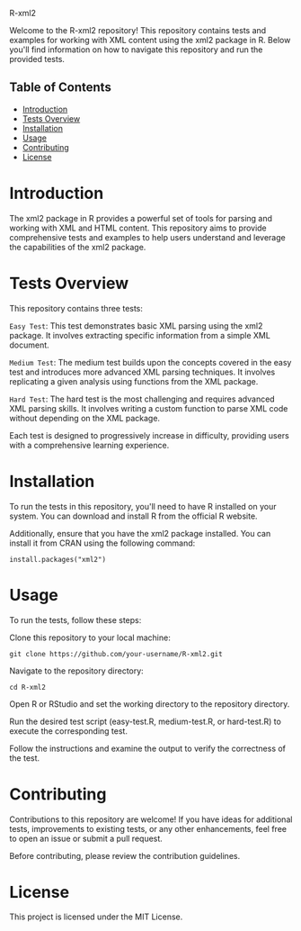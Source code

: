 R-xml2

Welcome to the R-xml2 repository! This repository contains tests and examples for working with XML content using the xml2 package in R. Below you'll find information on how to navigate this repository and run the provided tests.

## Table of Contents

- [Introduction](#introduction)
- [Tests Overview](#tests-overview)
- [Installation](#installation)
- [Usage](#usage)
- [Contributing](#contributing)
- [License](#license)

# Introduction

The xml2 package in R provides a powerful set of tools for parsing and working with XML and HTML content. This repository aims to provide comprehensive tests and examples to help users understand and leverage the capabilities of the xml2 package.

# Tests Overview

This repository contains three tests:

`Easy Test`: This test demonstrates basic XML parsing using the xml2 package. It involves extracting specific information from a simple XML document.

`Medium Test`: The medium test builds upon the concepts covered in the easy test and introduces more advanced XML parsing techniques. It involves replicating a given analysis using functions from the XML package.

`Hard Test`: The hard test is the most challenging and requires advanced XML parsing skills. It involves writing a custom function to parse XML code without depending on the XML package.

Each test is designed to progressively increase in difficulty, providing users with a comprehensive learning experience.

# Installation

To run the tests in this repository, you'll need to have R installed on your system. You can download and install R from the official R website.

Additionally, ensure that you have the xml2 package installed. You can install it from CRAN using the following command:

```
install.packages("xml2")
```

# Usage

To run the tests, follow these steps:

Clone this repository to your local machine:

```
git clone https://github.com/your-username/R-xml2.git
```

Navigate to the repository directory:

```
cd R-xml2
```

Open R or RStudio and set the working directory to the repository directory.

Run the desired test script (easy-test.R, medium-test.R, or hard-test.R) to execute the corresponding test.

Follow the instructions and examine the output to verify the correctness of the test.

# Contributing

Contributions to this repository are welcome! If you have ideas for additional tests, improvements to existing tests, or any other enhancements, feel free to open an issue or submit a pull request.

Before contributing, please review the contribution guidelines.

# License

This project is licensed under the MIT License.

